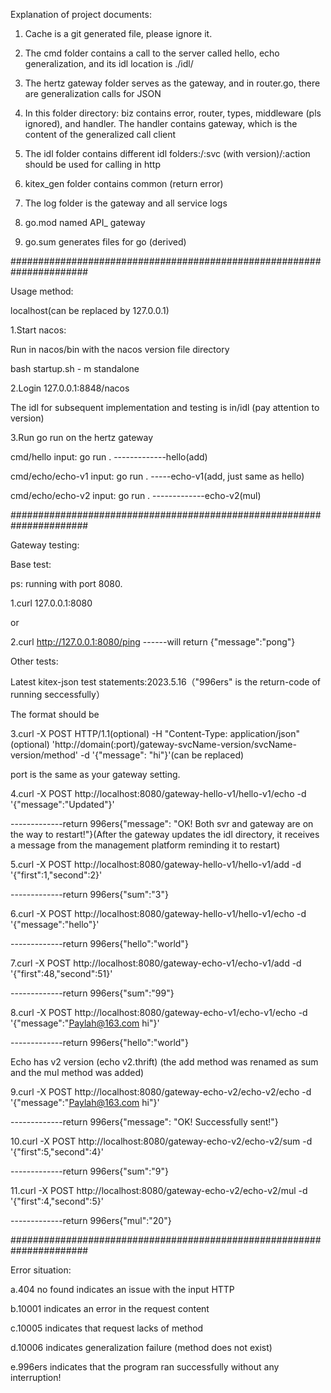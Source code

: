 Explanation of project documents:

1. Cache is a git generated file, please ignore it.
 
2. The cmd folder contains a call to the server called hello, echo generalization, and its idl location is ./idl/
 
3. The hertz gateway folder serves as the gateway, and in router.go, there are generalization calls for JSON
 
4. In this folder directory: biz contains error, router, types, middleware (pls ignored), and handler. The handler contains gateway, which is the content of the generalized call client

5. The idl folder contains different idl folders:/:svc (with version)/:action should be used for calling in http

6. kitex_gen folder contains common (return error)
 
7. The log folder is the gateway and all service logs
 
8. go.mod named API_ gateway
 
9. go.sum generates files for go (derived)

######################################################################

Usage method:

localhost(can be replaced by 127.0.0.1)

1.Start nacos:

Run in nacos/bin with the nacos version file directory

bash startup.sh - m standalone 

2.Login 127.0.0.1:8848/nacos

The idl for subsequent implementation and testing is in/idl (pay attention to version)

3.Run go run on the hertz gateway

cmd/hello input: go run .                 -------------hello(add)

cmd/echo/echo-v1 input: go run .	-----echo-v1(add, just same as hello)

cmd/echo/echo-v2 input: go run .	-------------echo-v2(mul)

######################################################################

Gateway testing:

Base test:

ps: running with port 8080.

1.curl 127.0.0.1:8080 

or

2.curl http://127.0.0.1:8080/ping     ------will return {"message":"pong"}

Other tests:

Latest kitex-json test statements:2023.5.16（"996ers" is the return-code of running seccessfully）

The format should be

3.curl -X POST HTTP/1.1(optional) -H "Content-Type: application/json"(optional) 'http://domain(:port)/gateway-svcName-version/svcName-version/method' -d '{"message": "hi"}'(can be replaced)

port is the same as your gateway setting.

4.curl -X POST http://localhost:8080/gateway-hello-v1/hello-v1/echo -d '{"message":"Updated"}'

-------------return 996ers{\"message\": \"OK! Both svr and gateway are on the way to restart!\"}(After the gateway updates the idl directory, it receives a message from the management platform reminding it to restart)


5.curl -X POST http://localhost:8080/gateway-hello-v1/hello-v1/add -d '{"first":1,"second":2}' 

-------------return 996ers{\"sum\":"3"}


6.curl -X POST http://localhost:8080/gateway-hello-v1/hello-v1/echo -d '{"message":"hello"}'

-------------return 996ers{\"hello\":\"world\"}


7.curl -X POST http://localhost:8080/gateway-echo-v1/echo-v1/add -d '{"first":48,"second":51}'

-------------return 996ers{\"sum\":"99"}


8.curl -X POST http://localhost:8080/gateway-echo-v1/echo-v1/echo -d '{"message":"Paylah@163.com hi"}'

-------------return 996ers{\"hello\":\"world\"}


Echo has v2 version (echo v2.thrift) (the add method was renamed as sum and the mul method was added)

9.curl -X POST http://localhost:8080/gateway-echo-v2/echo-v2/echo -d '{"message":"Paylah@163.com hi"}'

-------------return 996ers{\"message\": \"OK! Successfully sent!\"}


10.curl -X POST http://localhost:8080/gateway-echo-v2/echo-v2/sum -d '{"first":5,"second":4}'

-------------return 996ers{\"sum\":"9"}


11.curl -X POST http://localhost:8080/gateway-echo-v2/echo-v2/mul -d '{"first":4,"second":5}'

-------------return 996ers{\"mul\":"20"}


######################################################################

Error situation:

a.404 no found indicates an issue with the input HTTP

b.10001 indicates an error in the request content

c.10005 indicates that request lacks of method

d.10006 indicates generalization failure (method does not exist)

e.996ers indicates that the program ran successfully without any interruption!



